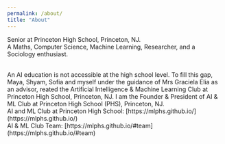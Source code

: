 ```yaml
---
permalink: /about/
title: "About"
---
```


Senior at Princeton High School, Princeton, NJ. 
<br/>
A Maths, Computer Science, Machine Learning, Researcher, and a Sociology enthusiast.

<br />
An AI education is not accessible at the high school level. To fill this gap, Maya, Shyam, Sofia and myself under the guidance of Mrs Graciela Elia as an advisor, reated the Artificial Intelligence & Machine Learning Club at Princeton High School, Princeton, NJ. I am the Founder & President of AI & ML Club at Princeton High School (PHS), Princeton, NJ.  

<br />
AI and ML Club at Princeton High School: [https://mlphs.github.io/](https://mlphs.github.io/)

<br />
AI & ML Club Team: [https://mlphs.github.io/#team](https://mlphs.github.io/#team)
